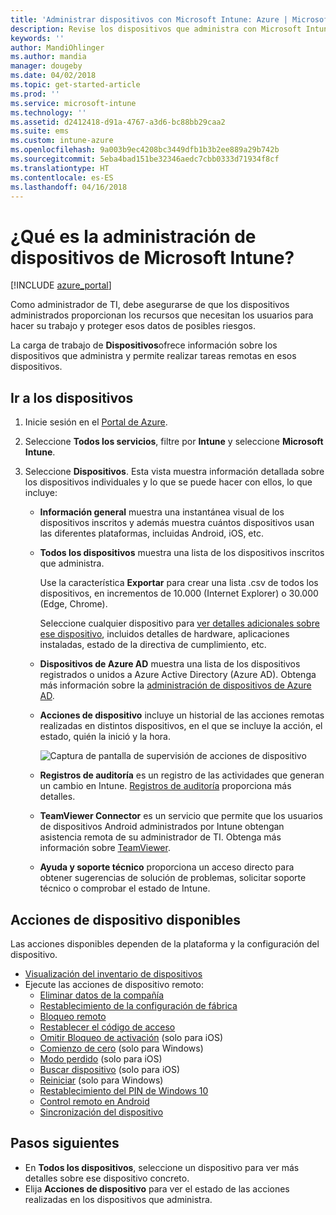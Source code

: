 ```yaml
---
title: 'Administrar dispositivos con Microsoft Intune: Azure | Microsoft Docs'
description: Revise los dispositivos que administra con Microsoft Intune, incluida la exportación de una lista de dispositivos a formato csv, vea los dispositivos unidos a Azure Active Directory, revise un registro de cambio de acciones en el dispositivo, use TeamViewer Connector para permitir que los administradores de TI solucionen problemas de dispositivos Android de forma remota y vea todas las acciones que se pueden ejecutar en los dispositivos.
keywords: ''
author: MandiOhlinger
ms.author: mandia
manager: dougeby
ms.date: 04/02/2018
ms.topic: get-started-article
ms.prod: ''
ms.service: microsoft-intune
ms.technology: ''
ms.assetid: d2412418-d91a-4767-a3d6-bc88bb29caa2
ms.suite: ems
ms.custom: intune-azure
ms.openlocfilehash: 9a003b9ec4208bc3449dfb1b3b2ee889a29b742b
ms.sourcegitcommit: 5eba4bad151be32346aedc7cbb0333d71934f8cf
ms.translationtype: HT
ms.contentlocale: es-ES
ms.lasthandoff: 04/16/2018
---
```

# <a name="what-is-microsoft-intune-device-management"></a>¿Qué es la administración de dispositivos de Microsoft Intune?

[!INCLUDE [azure_portal](./includes/azure_portal.md)]

Como administrador de TI, debe asegurarse de que los dispositivos administrados proporcionan los recursos que necesitan los usuarios para hacer su trabajo y proteger esos datos de posibles riesgos.

La carga de trabajo de **Dispositivos**ofrece información sobre los dispositivos que administra y permite realizar tareas remotas en esos dispositivos.

## <a name="get-to-your-devices"></a>Ir a los dispositivos

1. Inicie sesión en el [Portal de Azure](https://portal.azure.com).
2. Seleccione **Todos los servicios**, filtre por **Intune** y seleccione **Microsoft Intune**.
3. Seleccione **Dispositivos**. Esta vista muestra información detallada sobre los dispositivos individuales y lo que se puede hacer con ellos, lo que incluye:

   - **Información general** muestra una instantánea visual de los dispositivos inscritos y además muestra cuántos dispositivos usan las diferentes plataformas, incluidas Android, iOS, etc.
   - **Todos los dispositivos** muestra una lista de los dispositivos inscritos que administra.

     Use la característica **Exportar** para crear una lista .csv de todos los dispositivos, en incrementos de 10.000 (Internet Explorer) o 30.000 (Edge, Chrome).

     Seleccione cualquier dispositivo para [ver detalles adicionales sobre ese dispositivo](device-inventory.md), incluidos detalles de hardware, aplicaciones instaladas, estado de la directiva de cumplimiento, etc.

   - **Dispositivos de Azure AD** muestra una lista de los dispositivos registrados o unidos a Azure Active Directory (Azure AD). Obtenga más información sobre la [administración de dispositivos de Azure AD](https://docs.microsoft.com/azure/active-directory/device-management-introduction).
   - **Acciones de dispositivo** incluye un historial de las acciones remotas realizadas en distintos dispositivos, en el que se incluye la acción, el estado, quién la inició y la hora.

     ![Captura de pantalla de supervisión de acciones de dispositivo](./media/monitor-device-actions.png)

   - **Registros de auditoría** es un registro de las actividades que generan un cambio en Intune. [Registros de auditoría](monitor-audit-logs.md) proporciona más detalles.
   - **TeamViewer Connector** es un servicio que permite que los usuarios de dispositivos Android administrados por Intune obtengan asistencia remota de su administrador de TI. Obtenga más información sobre [TeamViewer](device-profile-android-teamviewer.md).
   - **Ayuda y soporte técnico** proporciona un acceso directo para obtener sugerencias de solución de problemas, solicitar soporte técnico o comprobar el estado de Intune.

## <a name="available-device-actions"></a>Acciones de dispositivo disponibles
Las acciones disponibles dependen de la plataforma y la configuración del dispositivo.

- [Visualización del inventario de dispositivos](device-inventory.md)
- Ejecute las acciones de dispositivo remoto:
    - [Eliminar datos de la compañía](devices-wipe.md#remove-company-data)
    - [Restablecimiento de la configuración de fábrica](devices-wipe.md#factory-reset)
    - [Bloqueo remoto](device-remote-lock.md)
    - [Restablecer el código de acceso](device-passcode-reset.md)
    - [Omitir Bloqueo de activación](device-activation-lock-bypass.md) (solo para iOS)
    - [Comienzo de cero](device-fresh-start.md) (solo para Windows)
    - [Modo perdido](device-lost-mode.md) (solo para iOS)
    - [Buscar dispositivo](device-locate.md) (solo para iOS)
    - [Reiniciar](device-restart.md) (solo para Windows)
    - [Restablecimiento del PIN de Windows 10](device-windows-pin-reset.md)
    - [Control remoto en Android](device-profile-android-teamviewer.md)
    - [Sincronización del dispositivo](device-sync.md)

## <a name="next-steps"></a>Pasos siguientes

- En **Todos los dispositivos**, seleccione un dispositivo para ver más detalles sobre ese dispositivo concreto.
- Elija **Acciones de dispositivo** para ver el estado de las acciones realizadas en los dispositivos que administra.
